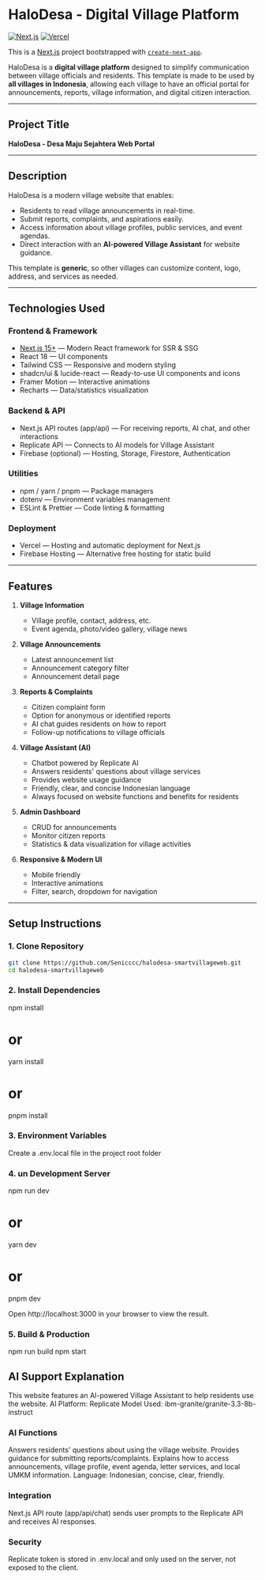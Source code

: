 # HaloDesa - Digital Village Platform

[![Next.js](https://img.shields.io/badge/Next.js-15+-blue?logo=next.js)](https://nextjs.org)
[![Vercel](https://img.shields.io/badge/Deploy%20on-Vercel-000000?logo=vercel)](https://vercel.com/new?utm_medium=default-template&filter=next.js&utm_source=create-next-app&utm_campaign=create-next-app-readme)

This is a [Next.js](https://nextjs.org) project bootstrapped with [`create-next-app`](https://github.com/vercel/next.js/tree/canary/packages/create-next-app).

HaloDesa is a **digital village platform** designed to simplify communication between village officials and residents. This template is made to be used by **all villages in Indonesia**, allowing each village to have an official portal for announcements, reports, village information, and digital citizen interaction.

---

## Project Title

**HaloDesa - Desa Maju Sejahtera Web Portal**

---

## Description

HaloDesa is a modern village website that enables:

- Residents to read village announcements in real-time.
- Submit reports, complaints, and aspirations easily.
- Access information about village profiles, public services, and event agendas.
- Direct interaction with an **AI-powered Village Assistant** for website guidance.

This template is **generic**, so other villages can customize content, logo, address, and services as needed.

---

## Technologies Used

### Frontend & Framework

- [Next.js 15+](https://nextjs.org) — Modern React framework for SSR & SSG
- React 18 — UI components
- Tailwind CSS — Responsive and modern styling
- shadcn/ui & lucide-react — Ready-to-use UI components and icons
- Framer Motion — Interactive animations
- Recharts — Data/statistics visualization

### Backend & API

- Next.js API routes (app/api) — For receiving reports, AI chat, and other interactions
- Replicate API — Connects to AI models for Village Assistant
- Firebase (optional) — Hosting, Storage, Firestore, Authentication

### Utilities

- npm / yarn / pnpm — Package managers
- dotenv — Environment variables management
- ESLint & Prettier — Code linting & formatting

### Deployment

- Vercel — Hosting and automatic deployment for Next.js
- Firebase Hosting — Alternative free hosting for static build

---

## Features

1. **Village Information**

   - Village profile, contact, address, etc.
   - Event agenda, photo/video gallery, village news

2. **Village Announcements**

   - Latest announcement list
   - Announcement category filter
   - Announcement detail page

3. **Reports & Complaints**

   - Citizen complaint form
   - Option for anonymous or identified reports
   - AI chat guides residents on how to report
   - Follow-up notifications to village officials

4. **Village Assistant (AI)**

   - Chatbot powered by Replicate AI
   - Answers residents' questions about village services
   - Provides website usage guidance
   - Friendly, clear, and concise Indonesian language
   - Always focused on website functions and benefits for residents

5. **Admin Dashboard**

   - CRUD for announcements
   - Monitor citizen reports
   - Statistics & data visualization for village activities

6. **Responsive & Modern UI**
   - Mobile friendly
   - Interactive animations
   - Filter, search, dropdown for navigation

---

## Setup Instructions

### 1. Clone Repository

```bash
git clone https://github.com/Senicccc/halodesa-smartvillageweb.git
cd halodesa-smartvillageweb
```

### 2. Install Dependencies

npm install

# or

yarn install

# or

pnpm install

### 3. Environment Variables

Create a .env.local file in the project root folder

### 4. un Development Server

npm run dev

# or

yarn dev

# or

pnpm dev

Open http://localhost:3000
in your browser to view the result.

### 5. Build & Production

npm run build
npm start

## AI Support Explanation

This website features an AI-powered Village Assistant to help residents use the website.
AI Platform: Replicate
Model Used: ibm-granite/granite-3.3-8b-instruct

### AI Functions

Answers residents' questions about using the village website.
Provides guidance for submitting reports/complaints.
Explains how to access announcements, village profile, event agenda, letter services, and local UMKM information.
Language: Indonesian, concise, clear, friendly.

### Integration

Next.js API route (app/api/chat) sends user prompts to the Replicate API and receives AI responses.

### Security

Replicate token is stored in .env.local and only used on the server, not exposed to the client.
